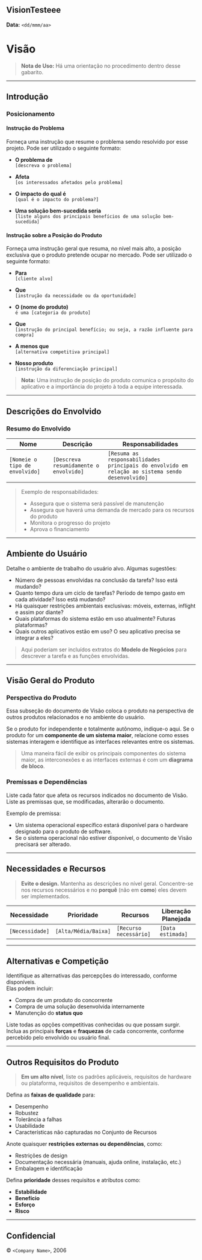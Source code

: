 # <Project Name>

## VisionTesteee

**Data:** `<dd/mmm/aa>`

## <Nome do Projeto>

# Visão

> **Nota de Uso:** Há uma orientação no procedimento dentro desse gabarito.

---

## Introdução

### Posicionamento

#### Instrução do Problema

Forneça uma instrução que resume o problema sendo resolvido por esse projeto. Pode ser utilizado o seguinte formato:

- **O problema de**  
  `[descreva o problema]`

- **Afeta**  
  `[os interessados afetados pelo problema]`

- **O impacto do qual é**  
  `[qual é o impacto do problema?]`

- **Uma solução bem-sucedida seria**  
  `[liste alguns dos principais benefícios de uma solução bem-sucedida]`

#### Instrução sobre a Posição do Produto

Forneça uma instrução geral que resuma, no nível mais alto, a posição exclusiva que o produto pretende ocupar no mercado. Pode ser utilizado o seguinte formato:

- **Para**  
  `[cliente alvo]`

- **Que**  
  `[instrução da necessidade ou da oportunidade]`

- **O (nome do produto)**  
  `é uma [categoria do produto]`

- **Que**  
  `[instrução do principal benefício; ou seja, a razão influente para compra]`

- **A menos que**  
  `[alternativa competitiva principal]`

- **Nosso produto**  
  `[instrução da diferenciação principal]`

> **Nota:** Uma instrução de posição do produto comunica o propósito do aplicativo e a importância do projeto à toda a equipe interessada.

---

## Descrições do Envolvido

### Resumo do Envolvido

| Nome  | Descrição | Responsabilidades |
|-------|-----------|------------------|
| `[Nomeie o tipo de envolvido]` | `[Descreva resumidamente o envolvido]` | `[Resuma as responsabilidades principais do envolvido em relação ao sistema sendo desenvolvido]` |

> Exemplo de responsabilidades:  
> - Assegura que o sistema será passível de manutenção  
> - Assegura que haverá uma demanda de mercado para os recursos do produto  
> - Monitora o progresso do projeto  
> - Aprova o financiamento  

---

## Ambiente do Usuário

Detalhe o ambiente de trabalho do usuário alvo. Algumas sugestões:

- Número de pessoas envolvidas na conclusão da tarefa? Isso está mudando?
- Quanto tempo dura um ciclo de tarefas? Período de tempo gasto em cada atividade? Isso está mudando?
- Há quaisquer restrições ambientais exclusivas: móveis, externas, inflight e assim por diante?
- Quais plataformas do sistema estão em uso atualmente? Futuras plataformas?
- Quais outros aplicativos estão em uso? O seu aplicativo precisa se integrar a eles?

> Aqui poderiam ser incluídos extratos do **Modelo de Negócios** para descrever a tarefa e as funções envolvidas.

---

## Visão Geral do Produto

### Perspectiva do Produto

Essa subseção do documento de Visão coloca o produto na perspectiva de outros produtos relacionados e no ambiente do usuário.

Se o produto for independente e totalmente autônomo, indique-o aqui. Se o produto for um **componente de um sistema maior**, relacione como esses sistemas interagem e identifique as interfaces relevantes entre os sistemas.

> Uma maneira fácil de exibir os principais componentes do sistema maior, as interconexões e as interfaces externas é com um **diagrama de bloco**.

### Premissas e Dependências

Liste cada fator que afeta os recursos indicados no documento de Visão. Liste as premissas que, se modificadas, alterarão o documento.

Exemplo de premissa:  
- Um sistema operacional específico estará disponível para o hardware designado para o produto de software.  
- Se o sistema operacional não estiver disponível, o documento de Visão precisará ser alterado.

---

## Necessidades e Recursos

> **Evite o design.** Mantenha as descrições no nível geral. Concentre-se nos recursos necessários e no **porquê** (não em **como**) eles devem ser implementados.

| Necessidade | Prioridade | Recursos | Liberação Planejada |
|------------|-----------|---------|-------------------|
| `[Necessidade]` | `[Alta/Média/Baixa]` | `[Recurso necessário]` | `[Data estimada]` |

---

## Alternativas e Competição

Identifique as alternativas das percepções do interessado, conforme disponíveis.  
Elas podem incluir:

- Compra de um produto do concorrente
- Compra de uma solução desenvolvida internamente
- Manutenção do **status quo**

Liste todas as opções competitivas conhecidas ou que possam surgir.  
Inclua as principais **forças** e **fraquezas** de cada concorrente, conforme percebido pelo envolvido ou usuário final.

---

## Outros Requisitos do Produto

> **Em um alto nível**, liste os padrões aplicáveis, requisitos de hardware ou plataforma, requisitos de desempenho e ambientais.

Defina as **faixas de qualidade** para:

- Desempenho
- Robustez
- Tolerância a falhas
- Usabilidade
- Características não capturadas no Conjunto de Recursos

Anote quaisquer **restrições externas ou dependências**, como:

- Restrições de design
- Documentação necessária (manuais, ajuda online, instalação, etc.)
- Embalagem e identificação

Defina **prioridade** desses requisitos e atributos como:

- **Estabilidade**
- **Benefício**
- **Esforço**
- **Risco**

---

## Confidencial

© `<Company Name>`, 2006
